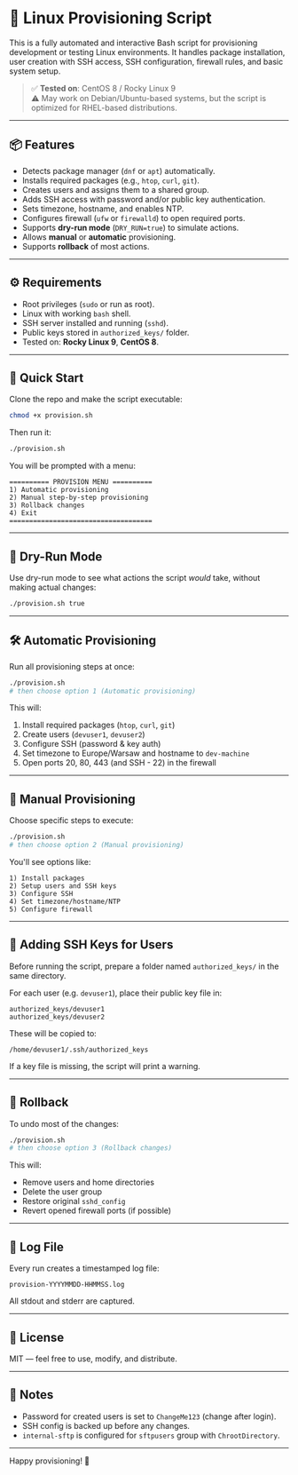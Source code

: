 # 🔧 Linux Provisioning Script

This is a fully automated and interactive Bash script for provisioning development or testing Linux environments. It handles package installation, user creation with SSH access, SSH configuration, firewall rules, and basic system setup.

> ✅ **Tested on**: CentOS 8 / Rocky Linux 9  
> ⚠️ May work on Debian/Ubuntu-based systems, but the script is optimized for RHEL-based distributions.

---

## 📦 Features

- Detects package manager (`dnf` or `apt`) automatically.
- Installs required packages (e.g., `htop`, `curl`, `git`).
- Creates users and assigns them to a shared group.
- Adds SSH access with password and/or public key authentication.
- Sets timezone, hostname, and enables NTP.
- Configures firewall (`ufw` or `firewalld`) to open required ports.
- Supports **dry-run mode** (`DRY_RUN=true`) to simulate actions.
- Allows **manual** or **automatic** provisioning.
- Supports **rollback** of most actions.

---

## ⚙️ Requirements

- Root privileges (`sudo` or run as root).
- Linux with working `bash` shell.
- SSH server installed and running (`sshd`).
- Public keys stored in `authorized_keys/` folder.
- Tested on: **Rocky Linux 9**, **CentOS 8**.

---

## 🚀 Quick Start

Clone the repo and make the script executable:

```bash
chmod +x provision.sh
```

Then run it:

```bash
./provision.sh
```

You will be prompted with a menu:

```
========== PROVISION MENU ==========
1) Automatic provisioning
2) Manual step-by-step provisioning
3) Rollback changes
4) Exit
====================================
```

---

## 🧪 Dry-Run Mode

Use dry-run mode to see what actions the script *would* take, without making actual changes:

```bash
./provision.sh true
```

---

## 🛠 Automatic Provisioning

Run all provisioning steps at once:

```bash
./provision.sh
# then choose option 1 (Automatic provisioning)
```

This will:
1. Install required packages (`htop`, `curl`, `git`)
2. Create users (`devuser1`, `devuser2`)
3. Configure SSH (password & key auth)
4. Set timezone to Europe/Warsaw and hostname to `dev-machine`
5. Open ports 20, 80, 443 (and SSH - 22) in the firewall

---

## 🧩 Manual Provisioning

Choose specific steps to execute:

```bash
./provision.sh
# then choose option 2 (Manual provisioning)
```

You'll see options like:

```
1) Install packages
2) Setup users and SSH keys
3) Configure SSH
4) Set timezone/hostname/NTP
5) Configure firewall
```

---

## 🔐 Adding SSH Keys for Users

Before running the script, prepare a folder named `authorized_keys/` in the same directory.

For each user (e.g. `devuser1`), place their public key file in:

```
authorized_keys/devuser1
authorized_keys/devuser2
```

These will be copied to:

```
/home/devuser1/.ssh/authorized_keys
```

If a key file is missing, the script will print a warning.

---

## 🔁 Rollback

To undo most of the changes:

```bash
./provision.sh
# then choose option 3 (Rollback changes)
```

This will:
- Remove users and home directories
- Delete the user group
- Restore original `sshd_config`
- Revert opened firewall ports (if possible)

---

## 📁 Log File

Every run creates a timestamped log file:

```
provision-YYYYMMDD-HHMMSS.log
```

All stdout and stderr are captured.

---

## 📄 License

MIT — feel free to use, modify, and distribute.

---

## 🧠 Notes

- Password for created users is set to `ChangeMe123` (change after login).
- SSH config is backed up before any changes.
- `internal-sftp` is configured for `sftpusers` group with `ChrootDirectory`.

---

Happy provisioning! 🚀
